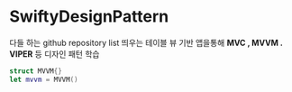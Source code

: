 # SwiftyDesignPattern



다들 하는 github repository list 띄우는 테이블 뷰 기반 앱을통해
 **MVC , MVVM . VIPER** 등 디자인 패턴 학습


```swift
struct MVVM{}
let mvvm = MVVM()
```

